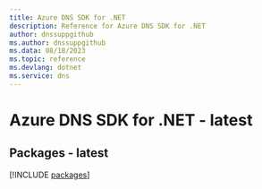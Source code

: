 ```yaml
---
title: Azure DNS SDK for .NET
description: Reference for Azure DNS SDK for .NET
author: dnssuppgithub
ms.author: dnssuppgithub
ms.data: 08/18/2023
ms.topic: reference
ms.devlang: dotnet
ms.service: dns
---
```

# Azure DNS SDK for .NET - latest
## Packages - latest
[!INCLUDE [packages](dns-index.md)]